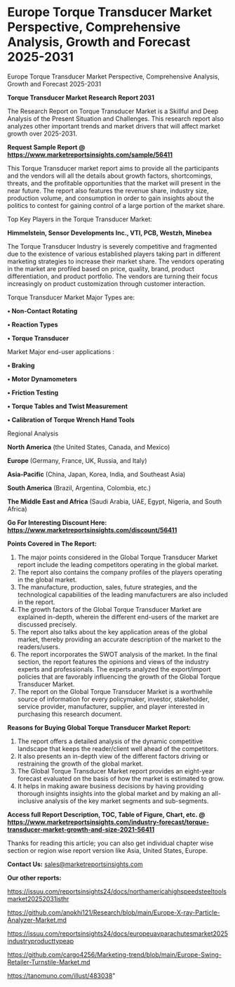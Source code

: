 # Europe Torque Transducer Market Perspective, Comprehensive Analysis, Growth and Forecast 2025-2031
 Europe Torque Transducer Market Perspective, Comprehensive Analysis, Growth and Forecast 2025-2031

<strong>Torque Transducer Market Research Report 2031</strong>

The Research Report on Torque Transducer Market is a Skillful and Deep Analysis of the Present Situation and Challenges. This research report also analyzes other important trends and market drivers that will affect market growth over 2025-2031.

<strong>Request Sample Report @ <a href=https://www.marketreportsinsights.com/sample/56411>https://www.marketreportsinsights.com/sample/56411</a></strong>

This Torque Transducer market report aims to provide all the participants and the vendors will all the details about growth factors, shortcomings, threats, and the profitable opportunities that the market will present in the near future. The report also features the revenue share, industry size, production volume, and consumption in order to gain insights about the politics to contest for gaining control of a large portion of the market share.

Top Key Players in the Torque Transducer Market:

<strong>Himmelstein, Sensor Developments Inc., VTI, PCB, Westzh, Minebea</strong>

The Torque Transducer Industry is severely competitive and fragmented due to the existence of various established players taking part in different marketing strategies to increase their market share. The vendors operating in the market are profiled based on price, quality, brand, product differentiation, and product portfolio. The vendors are turning their focus increasingly on product customization through customer interaction.

Torque Transducer Market Major Types are:

<strong>• Non-Contact Rotating

• Reaction Types

• Torque Transducer</strong>

Market Major end-user applications :

<strong>• Braking

• Motor Dynamometers

• Friction Testing

• Torque Tables and Twist Measurement

• Calibration of Torque Wrench Hand Tools</strong>

Regional Analysis

</u><strong><b>North America</b></strong> (the United States, Canada, and Mexico)

<strong><b>Europe </b></strong>(Germany, France, UK, Russia, and Italy)

<strong><b>Asia-Pacific</b></strong> (China, Japan, Korea, India, and Southeast Asia)

<strong><b>South America</b></strong> (Brazil, Argentina, Colombia, etc.)

<strong><b>The Middle East and Africa</b></strong> (Saudi Arabia, UAE, Egypt, Nigeria, and South Africa)

<strong>Go For Interesting Discount Here: <a href=https://www.marketreportsinsights.com/discount/56411>https://www.marketreportsinsights.com/discount/56411</a></strong>

<strong>Points Covered in The Report:</strong>
<ol>
  <li>The major points considered in the Global Torque Transducer Market report include the leading competitors operating in the global market.</li>
  <li>The report also contains the company profiles of the players operating in the global market.</li>
  <li>The manufacture, production, sales, future strategies, and the technological capabilities of the leading manufacturers are also included in the report.</li>
  <li>The growth factors of the Global Torque Transducer Market are explained in-depth, wherein the different end-users of the market are discussed precisely.</li>
  <li>The report also talks about the key application areas of the global market, thereby providing an accurate description of the market to the readers/users.</li>
  <li>The report incorporates the SWOT analysis of the market. In the final section, the report features the opinions and views of the industry experts and professionals. The experts analyzed the export/import policies that are favorably influencing the growth of the Global Torque Transducer Market.</li>
  <li>The report on the Global Torque Transducer Market is a worthwhile source of information for every policymaker, investor, stakeholder, service provider, manufacturer, supplier, and player interested in purchasing this research document.</li>
</ol>
<strong>Reasons for Buying Global Torque Transducer Market Report:</strong>

<ol>
  <li>The report offers a detailed analysis of the dynamic competitive landscape that keeps the reader/client well ahead of the competitors.</li>
  <li>It also presents an in-depth view of the different factors driving or restraining the growth of the global market.</li>
  <li>The Global Torque Transducer Market report provides an eight-year forecast evaluated on the basis of how the market is estimated to grow.</li>
  <li>It helps in making aware business decisions by having providing thorough insights insights into the global market and by making an all-inclusive analysis of the key market segments and sub-segments.</li>
</ol>
<strong>Access full Report Description, TOC, Table of Figure, Chart, etc. @ <a href=https://www.marketreportsinsights.com/industry-forecast/torque-transducer-market-growth-and-size-2021-56411>https://www.marketreportsinsights.com/industry-forecast/torque-transducer-market-growth-and-size-2021-56411</a></strong>


Thanks for reading this article; you can also get individual chapter wise section or region wise report version like Asia, United States, Europe.

<strong>Contact Us:</strong>
sales@marketreportsinsights.com

<strong>Our other reports:</strong>

<a href=https://issuu.com/reportsinsights24/docs/northamericahighspeedsteeltoolsmarket20252031isthr>https://issuu.com/reportsinsights24/docs/northamericahighspeedsteeltoolsmarket20252031isthr</a>

<a href=https://github.com/anokhi121/Research/blob/main/Europe-X-ray-Particle-Analyzer-Market.md>https://github.com/anokhi121/Research/blob/main/Europe-X-ray-Particle-Analyzer-Market.md</a>

<a href=https://issuu.com/reportsinsights24/docs/europeuavparachutesmarket2025industryproducttypeap>https://issuu.com/reportsinsights24/docs/europeuavparachutesmarket2025industryproducttypeap</a>

<a href=https://github.com/cargo4256/Marketing-trend/blob/main/Europe-Swing-Retailer-Turnstile-Market.md>https://github.com/cargo4256/Marketing-trend/blob/main/Europe-Swing-Retailer-Turnstile-Market.md</a>

<a href=https://tanomuno.com/illust/483038>https://tanomuno.com/illust/483038</a>"
